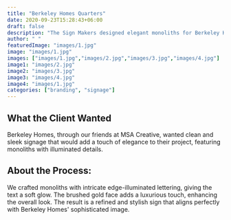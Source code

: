 ```yaml
---
title: "Berkeley Homes Quarters"
date: 2020-09-23T15:28:43+06:00
draft: false
description: "The Sign Makers designed elegant monoliths for Berkeley Homes, featuring edge-illuminated lettering with a soft glow and a luxurious brushed gold finish. A perfect blend of sophistication and style to elevate their project."
author: " "
featuredImage: "images/1.jpg"
image: "images/1.jpg"
images: ["images/1.jpg","images/2.jpg","images/3.jpg","images/4.jpg"]
image1: "images/2.jpg"
image2: "images/3.jpg"
image3: "images/4.jpg"
image4: "images/1.jpg"
categories: ["branding", "signage"]
---
```


## What the Client Wanted
Berkeley Homes, through our friends at MSA Creative, wanted clean and sleek signage that would add a touch of elegance to their project, featuring monoliths with illuminated details.


## About the Process:

 We crafted monoliths with intricate edge-illuminated lettering, giving the text a soft glow. The brushed gold face adds a luxurious touch, enhancing the overall look. The result is a refined and stylish sign that aligns perfectly with Berkeley Homes' sophisticated image.
